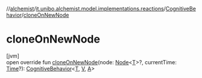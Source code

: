 //[alchemist](../../../index.md)/[it.unibo.alchemist.model.implementations.reactions](../index.md)/[CognitiveBehavior](index.md)/[cloneOnNewNode](clone-on-new-node.md)

# cloneOnNewNode

[jvm]\
open override fun [cloneOnNewNode](clone-on-new-node.md)(node: [Node](../../it.unibo.alchemist.model.interfaces/-node/index.md)<[T](index.md)>?, currentTime: [Time](../../it.unibo.alchemist.model.interfaces/-time/index.md)?): [CognitiveBehavior](index.md)<[T](index.md), [V](index.md), [A](index.md)>
